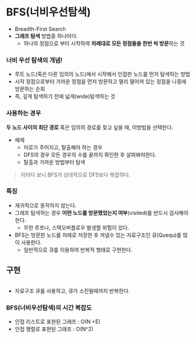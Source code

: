 # BFS(너비우선탐색)
- Breadth-First Search
- **그래프 탐색** 방법중 하나이다. 
  - 하나의 정점으로 부터 시작하여 **차례대로 모든 정점들을 한번 씩 방문**하는 것
 
### 너비 우선 탐색의 개념!
 - 루트 노드(혹은 다른 임의의 노드)에서 시작해서 인접한 노드를 먼저 탐색하는 방법
  - 시작 정점으로부터 가까운 정점을 먼저 방문하고 멀리 떨어져 있는 정점을 나중에 방문하는 순회
  - 즉, 깊게 탐색하기 전에 넓게(wide)탐색하는 것 

### 사용하는 경우
**두 노드 사이의 최단 경로** 혹은 임의의 경로를 찾고 싶을 때, 이방법을 선택한다.
- 예제
  - 미로가 주어지고, 탈출해야 하는 경우 
  - DFS의 경우 모든 경우의 수를 끝까지 확인한 후 살펴봐야한다. 
  - 탈출과 가까운 방법부터 탐색

> 이러다 보니 BFS가 상대적으로 DFS보다 복잡하다.

### 특징
 - 재귀적으로 동작하지 않는다. 
 - 그래프 탐색하는 경우 **어떤 노드를 방문했었는지 여부**(visited)를 반드시 검사해야 한다.
    - 무한 루프나, 스택오버플로우 발생할 위험이 있다.
 - BFS는 방문한 노드를 차례로 저장한 후 꺼낼수 있는 자료구조인 큐(Quequ)를 많이 사용한다.
    - 일반적으로 큐를 이용하여 반복적 형태로 구현한다.
  
  
## 구현
```
```
 - 자료구조 큐를 사용하고, 큐가 소진될때까지 반복한다.


### BFS(너비우선탐색)의 시간 복잡도
 -  인접 리스트로 표현된 그래프 : O(N +E)
 -  인접 행렬로 표현된 그래프 : O(N^2)
